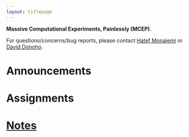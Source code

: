```yaml
---
layout: titlepage
---
```


**Massive Computational Experiments, Painlessly (MCEP)**. 

For questions/concerns/bug reports, please contact [Hatef Monajemi](http://web.stanford.edu/~monajemi/) or [David Donoho](https://profiles.stanford.edu/david-donoho).


# [](#announcements)Announcements

# [](#hw)Assignments

# [Notes](notes)


